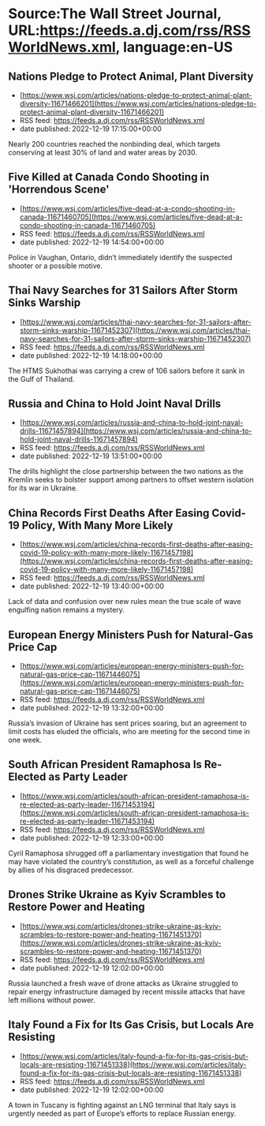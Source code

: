 # Source:The Wall Street Journal, URL:https://feeds.a.dj.com/rss/RSSWorldNews.xml, language:en-US

## Nations Pledge to Protect Animal, Plant Diversity
 - [https://www.wsj.com/articles/nations-pledge-to-protect-animal-plant-diversity-11671466201](https://www.wsj.com/articles/nations-pledge-to-protect-animal-plant-diversity-11671466201)
 - RSS feed: https://feeds.a.dj.com/rss/RSSWorldNews.xml
 - date published: 2022-12-19 17:15:00+00:00

Nearly 200 countries reached the nonbinding deal, which targets conserving at least 30% of land and water areas by 2030.

## Five Killed at Canada Condo Shooting in 'Horrendous Scene'
 - [https://www.wsj.com/articles/five-dead-at-a-condo-shooting-in-canada-11671460705](https://www.wsj.com/articles/five-dead-at-a-condo-shooting-in-canada-11671460705)
 - RSS feed: https://feeds.a.dj.com/rss/RSSWorldNews.xml
 - date published: 2022-12-19 14:54:00+00:00

Police in Vaughan, Ontario, didn’t immediately identify the suspected shooter or a possible motive.

## Thai Navy Searches for 31 Sailors After Storm Sinks Warship
 - [https://www.wsj.com/articles/thai-navy-searches-for-31-sailors-after-storm-sinks-warship-11671452307](https://www.wsj.com/articles/thai-navy-searches-for-31-sailors-after-storm-sinks-warship-11671452307)
 - RSS feed: https://feeds.a.dj.com/rss/RSSWorldNews.xml
 - date published: 2022-12-19 14:18:00+00:00

The HTMS Sukhothai was carrying a crew of 106 sailors before it sank in the Gulf of Thailand.

## Russia and China to Hold Joint Naval Drills
 - [https://www.wsj.com/articles/russia-and-china-to-hold-joint-naval-drills-11671457894](https://www.wsj.com/articles/russia-and-china-to-hold-joint-naval-drills-11671457894)
 - RSS feed: https://feeds.a.dj.com/rss/RSSWorldNews.xml
 - date published: 2022-12-19 13:51:00+00:00

The drills highlight the close partnership between the two nations as the Kremlin seeks to bolster support among partners to offset western isolation for its war in Ukraine.

## China Records First Deaths After Easing Covid-19 Policy, With Many More Likely
 - [https://www.wsj.com/articles/china-records-first-deaths-after-easing-covid-19-policy-with-many-more-likely-11671457198](https://www.wsj.com/articles/china-records-first-deaths-after-easing-covid-19-policy-with-many-more-likely-11671457198)
 - RSS feed: https://feeds.a.dj.com/rss/RSSWorldNews.xml
 - date published: 2022-12-19 13:40:00+00:00

Lack of data and confusion over new rules mean the true scale of wave engulfing nation remains a mystery.

## European Energy Ministers Push for Natural-Gas Price Cap
 - [https://www.wsj.com/articles/european-energy-ministers-push-for-natural-gas-price-cap-11671446075](https://www.wsj.com/articles/european-energy-ministers-push-for-natural-gas-price-cap-11671446075)
 - RSS feed: https://feeds.a.dj.com/rss/RSSWorldNews.xml
 - date published: 2022-12-19 13:32:00+00:00

Russia’s invasion of Ukraine has sent prices soaring, but an agreement to limit costs has eluded the officials, who are meeting for the second time in one week.

## South African President Ramaphosa Is Re-Elected as Party Leader
 - [https://www.wsj.com/articles/south-african-president-ramaphosa-is-re-elected-as-party-leader-11671453194](https://www.wsj.com/articles/south-african-president-ramaphosa-is-re-elected-as-party-leader-11671453194)
 - RSS feed: https://feeds.a.dj.com/rss/RSSWorldNews.xml
 - date published: 2022-12-19 12:33:00+00:00

Cyril Ramaphosa shrugged off a parliamentary investigation that found he may have violated the country’s constitution, as well as a forceful challenge by allies of his disgraced predecessor.

## Drones Strike Ukraine as Kyiv Scrambles to Restore Power and Heating
 - [https://www.wsj.com/articles/drones-strike-ukraine-as-kyiv-scrambles-to-restore-power-and-heating-11671451370](https://www.wsj.com/articles/drones-strike-ukraine-as-kyiv-scrambles-to-restore-power-and-heating-11671451370)
 - RSS feed: https://feeds.a.dj.com/rss/RSSWorldNews.xml
 - date published: 2022-12-19 12:02:00+00:00

Russia launched a fresh wave of drone attacks as Ukraine struggled to repair energy infrastructure damaged by recent missile attacks that have left millions without power.

## Italy Found a Fix for Its Gas Crisis, but Locals Are Resisting
 - [https://www.wsj.com/articles/italy-found-a-fix-for-its-gas-crisis-but-locals-are-resisting-11671451338](https://www.wsj.com/articles/italy-found-a-fix-for-its-gas-crisis-but-locals-are-resisting-11671451338)
 - RSS feed: https://feeds.a.dj.com/rss/RSSWorldNews.xml
 - date published: 2022-12-19 12:02:00+00:00

A town in Tuscany is fighting against an LNG terminal that Italy says is urgently needed as part of Europe’s efforts to replace Russian energy.

